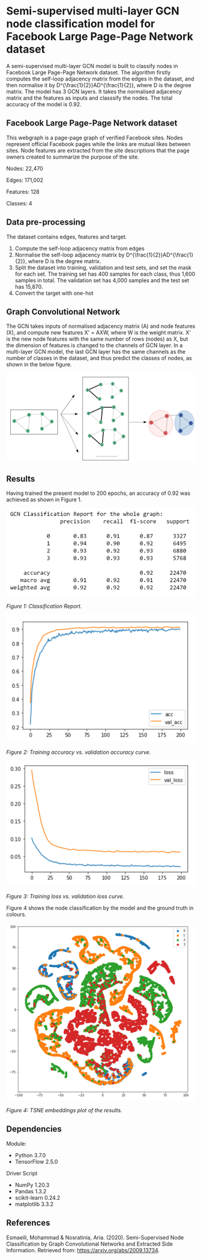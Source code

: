# Semi-supervised multi-layer GCN node classification model for Facebook Large Page-Page Network dataset

A semi-supervised multi-layer GCN model is built to classify nodes in Facebook Large Page-Page Network dataset. The algorithm firstly computes the self-loop adjacency matrix from the edges in the dataset, and then normalise it by D^{\frac{1}{2}}AD^{\frac{1}{2}}, where D is the degree matrix. The model has 3 GCN layers. It takes the normalised adjacency matrix and the features as inputs and classsify the nodes. The total accuracy of the model is 0.92.

## Facebook Large Page-Page Network dataset

This webgraph is a page-page graph of verified Facebook sites. Nodes represent official Facebook pages while the links are mutual likes between sites. Node features are extracted from the site descriptions that the page owners created to summarize the purpose of the site.

Nodes: 22,470

Edges: 171,002

Features: 128

Classes: 4

## Data pre-processing

The dataset contains edges, features and target.
1. Compute the self-loop adjacency matrix from edges
2. Normalise the self-loop adjacency matrix by D^{\frac{1}{2}}AD^{\frac{1}{2}}, where D is the degree matrix.
3. Split the dataset into training, validation and test sets, and set the mask for each set. The training set has 400 samples for each class, thus 1,600 samples in total. The validation set has 4,000 samples and the test set has 15,870.
4. Convert the target with one-hot

## Graph Convolutional Network

The GCN takes inputs of normalised adjacency matrix (A) and node features (X), and compute new features X' = AXW, where W is the weight matrix. X' is the new node features with the same number of rows (nodes) as X, but the dimension of features is changed to the channels of GCN layer. In a multi-layer GCN model, the last GCN layer has the same channels as the number of classes in the dataset, and thus predict the classes of nodes, as shown in the below figure.


![](./model-graphs/GCN.png)

## Results

Having trained the present model to 200 epochs, an accuracy of 0.92 was achieved as shown in Figure 1.

![](./model-graphs/Figure_1.png)

*Figure 1: Classification Report.*

![](./model-graphs/Figure_2.png)

*Figure 2: Training accuracy vs. validation accuracy curve.*

![](./model-graphs/Figure_3.png)

*Figure 3: Training loss vs. validation loss curve.*

Figure 4 shows the node classification by the model and the ground truth in colours.

![](./model-graphs/Figure_4.png)

*Figure 4: TSNE embeddings plot of the results.*

## Dependencies
Module:
- Python 3.7.0
- TensorFlow 2.5.0

Driver Script
- NumPy 1.20.3
- Pandas 1.3.2
- scikit-learn 0.24.2
- matplotlib 3.3.2


## References

Esmaeili, Mohammad & Nosratinia, Aria. (2020). Semi-Supervised Node Classification by Graph Convolutional Networks and Extracted Side Information. Retrieved from: https://arxiv.org/abs/2009.13734.